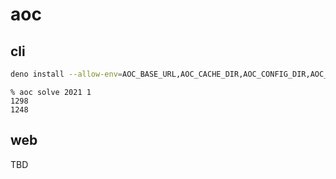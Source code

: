 # aoc

## cli

```sh
deno install --allow-env=AOC_BASE_URL,AOC_CACHE_DIR,AOC_CONFIG_DIR,AOC_SESSION,HOME --allow-read=$HOME/.aoc,. --allow-write=$HOME/.aoc --allow-net=adventofcode.com --allow-hrtime aoc.ts
```

```console
% aoc solve 2021 1
1298
1248
```

## web

TBD
